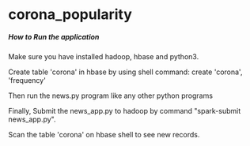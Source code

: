 # corona_popularity

##### How to Run the application

<p>Make sure you have installed hadoop, hbase and python3. 
<p>Create table 'corona' in hbase by using shell command:  create 'corona', 'frequency'
<p>Then run the news.py program like any other python programs
<p>Finally, Submit the news_app.py to hadoop by command "spark-submit news_app.py". 
<p>Scan the table 'corona' on hbase shell to see new records.  
